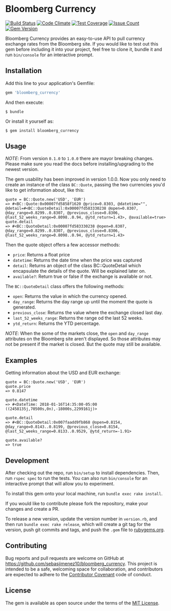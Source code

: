 # Bloomberg Currency

[![Build Status](https://travis-ci.org/sebasjimenez10/bloomberg_currency.svg?branch=master)](https://travis-ci.org/sebasjimenez10/bloomberg_currency) [![Code Climate](https://codeclimate.com/github/sebasjimenez10/bloomberg_currency/badges/gpa.svg)](https://codeclimate.com/github/sebasjimenez10/bloomberg_currency) [![Test Coverage](https://codeclimate.com/github/sebasjimenez10/bloomberg_currency/badges/coverage.svg)](https://codeclimate.com/github/sebasjimenez10/bloomberg_currency/coverage) [![Issue Count](https://codeclimate.com/github/sebasjimenez10/bloomberg_currency/badges/issue_count.svg)](https://codeclimate.com/github/sebasjimenez10/bloomberg_currency)
[![Gem Version](https://badge.fury.io/rb/bloomberg_currency.svg)](https://badge.fury.io/rb/bloomberg_currency)

Bloomberg Currency provides an easy-to-use API to pull currency exchange rates from the Bloomberg site. If you would like to test out this gem before including it into your project, feel free to clone it, bundle it and run `bin/console` for an interactive prompt.

## Installation

Add this line to your application's Gemfile:

```ruby
gem 'bloomberg_currency'
```

And then execute:

    $ bundle

Or install it yourself as:

    $ gem install bloomberg_currency

## Usage

*NOTE*: From version `0.1.0` to `1.0.0` there are mayor breaking changes. Please make sure you read the docs before installing/upgrading to the newest version.

The gem usability has been improved in version 1.0.0. Now you only need to create an instance of the class `BC::Quote`, passing the two currencies you'd like to get information about, like this:

```
quote = BC::Quote.new('USD', 'EUR')
=> #<BC::Quote:0x00007fd5858f1620 @price=0.8303, @datetime="", @detail=#<BC::QuoteDetail:0x00007fd583330238 @open=0.8307, @day_range=0.8299..0.8307, @previous_close=0.8306, @last_52_weeks_range=0.8098..0.94, @ytd_return=1.43>, @available=true>
quote.detail
=> #<BC::QuoteDetail:0x00007fd583330238 @open=0.8307, @day_range=0.8299..0.8307, @previous_close=0.8306, @last_52_weeks_range=0.8098..0.94, @ytd_return=1.43>
```

Then the quote object offers a few accessor methods:

- `price`: Returns a float price
- `datetime`: Returns the date time when the price was captured
- `detail`: Returns an object of the class BC::QuoteDetail which encapsulate the details of the quote. Will be explained later on.
- `available?`: Return true or false if the exchange is available or not.


The `BC::QuoteDetail` class offers the following methods:

- `open`: Returns the value in which the currency opened.
- `day_range`: Returns the day range up until the moment the quote is generated.
- `previous_close`: Returns the value where the exchange closed last day.
- `last_52_weeks_range`: Returns the range od the last 52 weeks.
- `ytd_return`: Returns the YTD percentage.


*NOTE*: When the some of the markets close, the `open` and `day_range` attributes on the Bloomberg site aren't displayed. So those attributes may not be present if the market is closed. But the quote may still be available.

## Examples

Getting information about the USD and EUR exchange:

```
quote = BC::Quote.new('USD', 'EUR')
quote.price
=> 0.8147

quote.datetime
=> #<DateTime: 2018-01-16T14:35:00-05:00 ((2458135j,70500s,0n),-18000s,2299161j)>

quote.detail
=> #<BC::QuoteDetail:0x007faadd9fb868 @open=0.8154, @day_range=0.8143..0.8199, @previous_close=0.8154, @last_52_weeks_range=0.8133..0.9529, @ytd_return=-1.91>

quote.available?
=> true

```

## Development

After checking out the repo, run `bin/setup` to install dependencies. Then, run `rspec spec` to run the tests. You can also run `bin/console` for an interactive prompt that will allow you to experiment.

To install this gem onto your local machine, run `bundle exec rake install`.

If you would like to contribute please fork the repository, make your changes and create a PR.

To release a new version, update the version number in `version.rb`, and then run `bundle exec rake release`, which will create a git tag for the version, push git commits and tags, and push the `.gem` file to [rubygems.org](https://rubygems.org).

## Contributing

Bug reports and pull requests are welcome on GitHub at https://github.com/sebasjimenez10/bloomberg_currency. This project is intended to be a safe, welcoming space for collaboration, and contributors are expected to adhere to the [Contributor Covenant](http://contributor-covenant.org) code of conduct.


## License

The gem is available as open source under the terms of the [MIT License](http://opensource.org/licenses/MIT).

